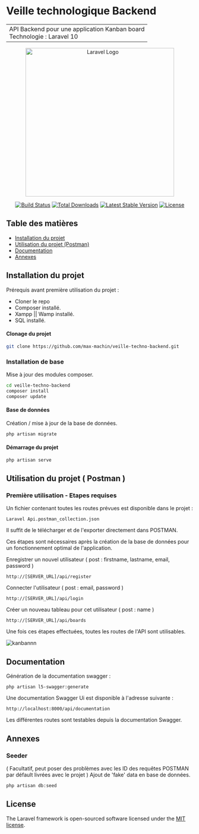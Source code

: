 # Veille technologique Backend

<table>
<tr>
<td>
  API Backend pour une application Kanban board
  <br />
  Technologie : Laravel 10 
</td>
</tr>
</table>

<p align="center"><a href="https://laravel.com" target="_blank"><img src="https://raw.githubusercontent.com/laravel/art/master/logo-lockup/5%20SVG/2%20CMYK/1%20Full%20Color/laravel-logolockup-cmyk-red.svg" width="400" alt="Laravel Logo"></a></p>

<p align="center">
<a href="https://github.com/laravel/framework/actions"><img src="https://github.com/laravel/framework/workflows/tests/badge.svg" alt="Build Status"></a>
<a href="https://packagist.org/packages/laravel/framework"><img src="https://img.shields.io/packagist/dt/laravel/framework" alt="Total Downloads"></a>
<a href="https://packagist.org/packages/laravel/framework"><img src="https://img.shields.io/packagist/v/laravel/framework" alt="Latest Stable Version"></a>
<a href="https://packagist.org/packages/laravel/framework"><img src="https://img.shields.io/packagist/l/laravel/framework" alt="License"></a>
</p>

## Table des matières

- [Installation du projet](#installation-du-projet)
- [Utilisation du projet (Postman)](#utilisation-du-projet--postman-)
- [Documentation](#documentation)
- [Annexes](#annexes)
  

## Installation du projet
Prérequis avant première utilisation du projet : 
- Cloner le repo
- Composer installé.
- Xampp || Wamp installé.
- SQL installé.

#### Clonage du projet
```bash
git clone https://github.com/max-machin/veille-techno-backend.git
```
### Installation de base
Mise à jour des modules composer.
```sh
cd veille-techno-backend
composer install
composer update
```
#### Base de données
Création / mise à jour de la base de données.
```sh
php artisan migrate
```

#### Démarrage du projet
```sh
php artisan serve
```

## Utilisation du projet ( Postman )
### Première utilisation - Etapes requises

Un fichier contenant toutes les routes prévues est disponible dans le projet : 
```
Laravel Api.postman_collection.json
```
Il suffit de le télécharger et de l'exporter directement dans POSTMAN.

Ces étapes sont nécessaires après la création de la base de données pour un fonctionnement optimal de l'application.

Enregistrer un nouvel utilisateur ( post : firstname, lastname, email, password ) 
```
http://[SERVER_URL]/api/register
```

Connecter l'utilisateur ( post : email, password ) 
```
http://[SERVER_URL]/api/login
```

Créer un nouveau tableau pour cet utilisateur ( post : name ) 
```
http://[SERVER_URL]/api/boards
```

Une fois ces étapes effectuées, toutes les routes de l'API sont utilisables.

![kanbannn](https://github.com/max-machin/veille-techno-backend/assets/91805615/dd24c119-fd79-48c3-a81d-75fcdc627f38)

## Documentation
Génération de la documentation swagger : 
```
php artisan l5-swagger:generate
```
Une documentation Swagger Ui est disponible à l'adresse suivante : 
```
http://localhost:8000/api/documentation
```
Les différentes routes sont testables depuis la documentation Swagger.

## Annexes
### Seeder
( Facultatif, peut poser des problèmes avec les ID des requêtes POSTMAN par défault livrées avec le projet )
Ajout de 'fake' data en base de données.
```sh
php artisan db:seed
```

## License

The Laravel framework is open-sourced software licensed under the [MIT license](https://opensource.org/licenses/MIT).

